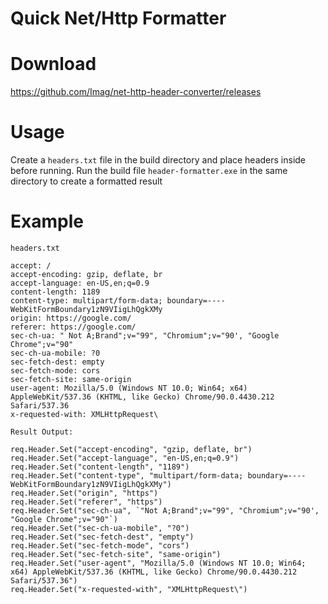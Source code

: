# Quick Net/Http Formatter

# Download
https://github.com/Imag/net-http-header-converter/releases

# Usage
Create a `headers.txt` file in the build directory and place headers inside before running.
Run the build file `header-formatter.exe` in the same directory to create a formatted result

# Example
`headers.txt`
```
accept: /
accept-encoding: gzip, deflate, br
accept-language: en-US,en;q=0.9
content-length: 1189
content-type: multipart/form-data; boundary=----WebKitFormBoundary1zN9VIigLhQgkXMy
origin: https://google.com/
referer: https://google.com/
sec-ch-ua: " Not A;Brand";v="99", "Chromium";v="90', "Google Chrome";v="90"
sec-ch-ua-mobile: ?0
sec-fetch-dest: empty
sec-fetch-mode: cors
sec-fetch-site: same-origin
user-agent: Mozilla/5.0 (Windows NT 10.0; Win64; x64) AppleWebKit/537.36 (KHTML, like Gecko) Chrome/90.0.4430.212 Safari/537.36
x-requested-with: XMLHttpRequest\
```

`Result Output:`
```req.Header.Set("accept", "/")
req.Header.Set("accept-encoding", "gzip, deflate, br")
req.Header.Set("accept-language", "en-US,en;q=0.9")
req.Header.Set("content-length", "1189")
req.Header.Set("content-type", "multipart/form-data; boundary=----WebKitFormBoundary1zN9VIigLhQgkXMy")
req.Header.Set("origin", "https")
req.Header.Set("referer", "https")
req.Header.Set("sec-ch-ua", `"Not A;Brand";v="99", "Chromium";v="90', "Google Chrome";v="90"`)
req.Header.Set("sec-ch-ua-mobile", "?0")
req.Header.Set("sec-fetch-dest", "empty")
req.Header.Set("sec-fetch-mode", "cors")
req.Header.Set("sec-fetch-site", "same-origin")
req.Header.Set("user-agent", "Mozilla/5.0 (Windows NT 10.0; Win64; x64) AppleWebKit/537.36 (KHTML, like Gecko) Chrome/90.0.4430.212 Safari/537.36")
req.Header.Set("x-requested-with", "XMLHttpRequest\")
```
